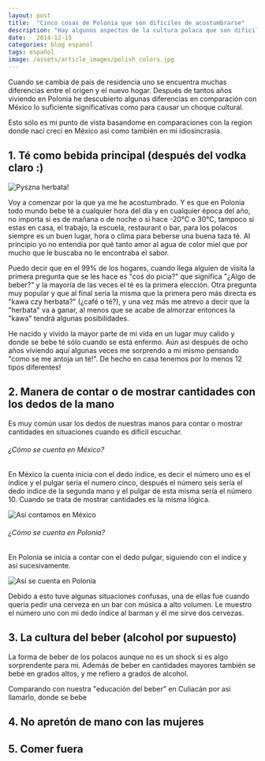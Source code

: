 ```yaml
---
layout: post
title:  "Cinco cosas de Polonia que son difíciles de acostumbrarse"
description: "Hay algunos aspectos de la cultura polaca que son dificil de acostumbrarse para los extranjeros. Como mexicano aqui está mi punto de vista."
date:   2014-12-15
categories: blog espanol
tags: español
image: /assets/article_images/polish_colors.jpg
---
```


Cuando se cambia de país de residencia uno se encuentra muchas diferencias entre el origen y el nuevo hogar. Después de tantos años viviendo en Polonia he descubierto algunas diferencias en comparación con México lo suficiente significativas como para causar un choque cultural.

Esto sólo es mi punto de vista basandome en comparaciones con la region donde nací crecí en México asi como también en mi idiosincrasia.

## 1. Té como bebida principal (después del vodka claro :)

<img src="/assets/article_images/our_tea_stash.jpg" alt="Pyszna herbata!" />

Voy a comenzar por la que ya me he acostumbrado. Y es que en Polonia todo mundo bebe té a cualquier hora del día y en cualquier época del año, no importa si es de mañana o de noche o si hace -20°C o 30°C, tampoco si estas en casa, el trabajo, la escuela, restaurant o bar, para los polacos siempre es un buen lugar, hora o clima para beberse una buena taza té. Al principio yo no entendía por qué tanto amor al agua de color miel que por mucho que le buscaba no le encontraba el sabor. 

Puedo decir que en el 99% de los hogares, cuando llega alguien de visita la primera pregunta que se les hace es "coś do picia?" que significa "¿Algo de beber?" y la mayoría de las veces el té es la primera elección. Otra pregunta muy popular y que al final seria la misma que la primera pero más directa es "kawa czy herbata?" (¿café o té?), y una vez más me atrevo a decir que la "herbata" va a ganar, al menos que se acabe de almorzar entonces la "kawa" tendrá algunas posibilidades.

He nacido y vivido la mayor parte de mi vida en un lugar muy calido y donde se bebe té sólo cuando se está enfermo. Aún asi después de ocho años viviendo aquí algunas veces me sorprendo a mi mismo pensando "como se me antoja un té!". De hecho en casa tenemos por lo menos 12 tipos diferentes!

## 2. Manera de contar o de mostrar cantidades con los dedos de la mano

Es muy común usar los dedos de nuestras manos para contar o mostrar cantidades en situaciones cuando es dificil escuchar. 

###### ¿Cómo se cuenta en México?
En México la cuenta inicia con el dedo índice, es decir el número uno es el índice y el pulgar seria el numero cinco, después el número seis sería el dedo indice de la segunda mano y el pulgar de esta misma sería el número 10. Cuando se trata de mostrar cantidades es la misma lógica.

<img src="/assets/article_images/hand_counting_mexico.jpg" alt="Así contamos en México" />

###### ¿Cómo se cuenta en Polonia?
En Polonia se inicia a contar con el dedo pulgar, siguiendo con el indice y así sucesivamente. 

<img src="/assets/article_images/hand_counting_poland.jpg" alt="Así se cuenta en Polonia" />

Debido a esto tuve algunas situaciones confusas, una de ellas fue cuando queria pedir una cerveza en un bar con música a alto volumen. Le muestro el número uno con mi dedo índice al barman y él me sirve dos cervezas.

## 3. La cultura del beber (alcohol por supuesto)

La forma de beber de los polacos aunque no es un shock si es algo sorprendente para mi. Además de beber en cantidades mayores también se bebe en grados altos, y me refiero a grados de alcohol. 

Comparando con nuestra "educación del beber" en Culiacán por asi llamarlo, donde se bebe

## 4. No apretón de mano con las mujeres

## 5. Comer fuera